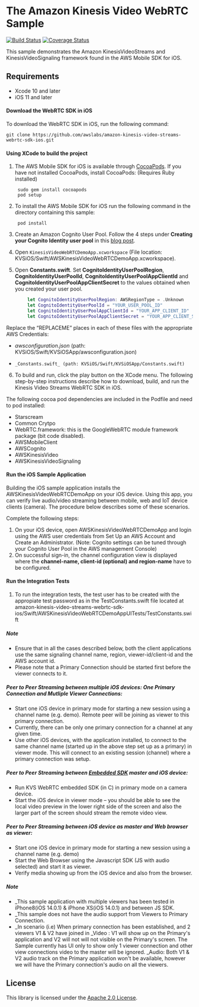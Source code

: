 
# The Amazon Kinesis Video WebRTC Sample
[![Build Status](https://travis-ci.org/awslabs/amazon-kinesis-video-streams-webrtc-sdk-ios.svg?branch=master)](https://travis-ci.org/awslabs/amazon-kinesis-video-streams-webrtc-sdk-ios)
[![Coverage Status](https://codecov.io/gh/awslabs/amazon-kinesis-video-streams-webrtc-sdk-ios/branch/master/graph/badge.svg)](https://codecov.io/gh/awslabs/amazon-kinesis-video-streams-webrtc-sdk-ios)

This sample demonstrates the Amazon KinesisVideoStreams and KinesisVideoSignaling framework found in the AWS Mobile SDK for iOS.

## Requirements

* Xcode 10 and later
* iOS 11 and later

#### Download the WebRTC SDK in iOS
To download the WebRTC SDK in iOS, run the following command:

    git clone https://github.com/awslabs/amazon-kinesis-video-streams-webrtc-sdk-ios.git
  

#### Using XCode to build the project

1. The AWS Mobile SDK for iOS is available through [CocoaPods](http://cocoapods.org). If you have not installed CocoaPods, install CocoaPods: (Requires Ruby installed) 

        sudo gem install cocoapods
        pod setup

2. To install the AWS Mobile SDK for iOS run the following command in the directory containing this sample:

        pod install

3. Create an Amazon Cognito User Pool. Follow the 4 steps under **Creating your Cognito Identity user pool** in this [blog post](http://mobile.awsblog.com/post/TxGNH1AUKDRZDH/Announcing-Your-User-Pools-in-Amazon-Cognito).

4. Open `KinesisVideoWebRTCDemoApp.xcworkspace` (File location: KVSiOS/Swift/AWSKinesisVideoWebRTCDemoApp.xcworkspace).

5. Open **Constants.swift**. Set **CognitoIdentityUserPoolRegion**, **CognitoIdentityUserPoolId**, **CognitoIdentityUserPoolAppClientId** and **CognitoIdentityUserPoolAppClientSecret** to the values obtained when you created your user pool.
```swift
        let CognitoIdentityUserPoolRegion: AWSRegionType = .Unknown
        let CognitoIdentityUserPoolId = "YOUR_USER_POOL_ID"
        let CognitoIdentityUserPoolAppClientId = "YOUR_APP_CLIENT_ID"
        let CognitoIdentityUserPoolAppClientSecret = "YOUR_APP_CLIENT_SECRET"
```
Replace the “REPLACEME” places in each of these files with the appropriate AWS Credentials:
  *  _awsconfiguration.json_ (path: KVSiOS/Swift/KVSiOSApp/awsconfiguration.json)
  *     _Constants.swift_ (path: KVSiOS/Swift/KVSiOSApp/Constants.swift)

6. To build and run, click the play button on the XCode menu. 
The following step-by-step instructions describe how to download, build, and run the Kinesis Video Streams WebRTC SDK in iOS.

The following cocoa pod dependencies are included in the Podfile and need to pod installed:

 * Starscream
 * Common Crytpo
 * WebRTC.framework: this is the GoogleWebRTC module framework package (bit code disabled).
 * AWSMobileClient
 * AWSCognito
 * AWSKinesisVideo
 * AWSKinesisVideoSignaling
 


#### Run the iOS Sample Application
Building the iOS sample application installs the AWSKinesisVideoWebRTCDemoApp on your iOS device. Using this app, you can verify live audio/video streaming between mobile, web and IoT device clients (camera). The procedure below describes some of these scenarios. 

Complete the following steps:

1.    On your iOS device, open AWSKinesisVideoWebRTCDemoApp and login using the AWS user credentials from Set Up an AWS Account and Create an Administrator. (Note: Cognito settings can be tuned through your Cognito User Pool in the AWS management Console)
2.    On successful sign-in, the channel configuration view is displayed where the **channel-name, client-id (optional) and region-name** have to be configured. 

#### Run the Integration Tests  
1.   To run the integration tests, the test user has to be created with the appropiate test password as in the TestConstants.swift file located at amazon-kinesis-video-streams-webrtc-sdk-ios/Swift/AWSKinesisVideoWebRTCDemoAppUITests/TestConstants.swift


##### Note
*    Ensure that in all the cases described below, both the client applications use the same signaling channel name, region, viewer-id/client-id and the AWS account id.
*    Please note that a Primary Connection should be started first before the viewer connects to it.

#####    Peer to Peer Streaming between multiple iOS devices: One Primary Connection and Mutliple Viewer Connections:
*    Start one iOS device in primary mode for starting a new session using a channel name (e.g. demo). Remote peer will be joining as viewer to this primary connection.
*    Currently, there can be only one primary connection for a channel at any given time.
*    Use other iOS devices, with the application installed, to connect to the same channel name (started up in the above step set up as a primary) in viewer mode. This will connect to an existing session (channel) where a primary connection was setup. 

#####    Peer to Peer Streaming between [Embedded SDK](https://github.com/awslabs/amazon-kinesis-video-streams-webrtc-sdk-c) master and iOS device:
  *    Run KVS WebRTC embedded SDK (in C) in primary mode on a camera device.
  *    Start the iOS device in viewer mode – you should be able to see the local video preview in the lower right side of the screen and also the larger part of the screen should stream the remote video view.

#####    Peer to Peer Streaming between iOS device as master and Web browser as viewer:
 *    Start one iOS device in primary mode for starting a new session using a channel name (e.g. demo)
 *    Start the Web Browser using the Javascript SDK (JS with audio selected) and start it as viewer.
 *    Verify media showing up from the iOS device and also from the browser.

##### Note

* _This sample application with multiple viewers has been tested in iPhone8(iOS 14.0.1) & iPhone XS(iOS 14.0.1) and between JS SDK. 
* _This sample does not have the audio support from Viewers to Primary Connection.
* _In scenario (i.e) When primary connection has been established, and 2 viewers V1 & V2 have joined in
    _Video : V1 will show up on the Primary's application and V2 will not will not visible on the Primary's screen. The Sample currently has UI only to show only 1 viewer connection and other view connections video to the master will be ignored. 
    _Audio: Both V1 & V2 audio track on the Primary application won't be available, however we will have the Primary connection's audio on all the viewers. 

## License
This library is licensed under the [Apache 2.0 License](https://github.com/awslabs/amazon-kinesis-video-streams-webrtc-sdk-ios/blob/master/LICENSE).

